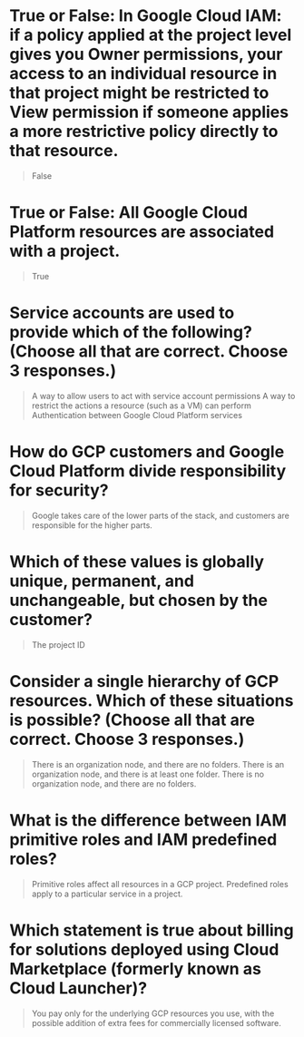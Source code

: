 # True or False: In Google Cloud IAM: if a policy applied at the project level gives you Owner permissions, your access to an individual resource in that project might be restricted to View permission if someone applies a more restrictive policy directly to that resource.

> False

# True or False: All Google Cloud Platform resources are associated with a project.

> True

# Service accounts are used to provide which of the following? (Choose all that are correct. Choose 3 responses.)

> A way to allow users to act with service account permissions
> A way to restrict the actions a resource (such as a VM) can perform
> Authentication between Google Cloud Platform services

# How do GCP customers and Google Cloud Platform divide responsibility for security?

> Google takes care of the lower parts of the stack, and customers are responsible for the higher parts.

# Which of these values is globally unique, permanent, and unchangeable, but chosen by the customer?

> The project ID

# Consider a single hierarchy of GCP resources. Which of these situations is possible? (Choose all that are correct. Choose 3 responses.)

> There is an organization node, and there are no folders.
> There is an organization node, and there is at least one folder.
> There is no organization node, and there are no folders.

# What is the difference between IAM primitive roles and IAM predefined roles?

> Primitive roles affect all resources in a GCP project. Predefined roles apply to a particular service in a project.

# Which statement is true about billing for solutions deployed using Cloud Marketplace (formerly known as Cloud Launcher)?

> You pay only for the underlying GCP resources you use, with the possible addition of extra fees for commercially licensed software.
